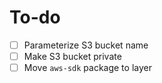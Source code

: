 # To-do

- [ ] Parameterize S3 bucket name
- [ ] Make S3 bucket private
- [ ] Move `aws-sdk` package to layer
